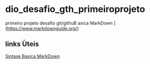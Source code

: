 # dio_desafio_gth_primeiroprojeto
primeiro projeto desafio git/githuB 
asica MarkDown ] (https://www.markdownguide.org/)
## links Ùteis 
[Sintaxe Basica MarkDown](https://www.markdownguide.org/basic-syntax/)
